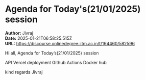 # Agenda for Today's(21/01/2025) session

**Author:** Jivraj  
**Date:** 2025-01-21T06:58:25.515Z  
**URL:** https://discourse.onlinedegree.iitm.ac.in/t/164460/582596

Hi all,
Agenda for Today’s(21/01/2025) session

API
Vercel deployment
Github Actions
Docker hub

kind regards
Jivraj
